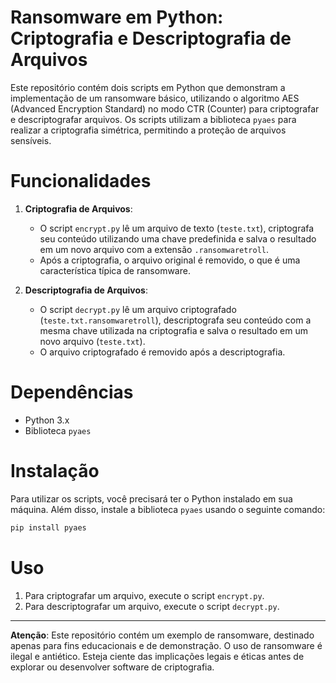# Ransomware em Python: Criptografia e Descriptografia de Arquivos

Este repositório contém dois scripts em Python que demonstram a implementação de um ransomware básico, utilizando o algoritmo AES (Advanced Encryption Standard) no modo CTR (Counter) para criptografar e descriptografar arquivos. Os scripts utilizam a biblioteca `pyaes` para realizar a criptografia simétrica, permitindo a proteção de arquivos sensíveis.

# Funcionalidades

1. **Criptografia de Arquivos**:
   - O script `encrypt.py` lê um arquivo de texto (`teste.txt`), criptografa seu conteúdo utilizando uma chave predefinida e salva o resultado em um novo arquivo com a extensão `.ransomwaretroll`.
   - Após a criptografia, o arquivo original é removido, o que é uma característica típica de ransomware.

2. **Descriptografia de Arquivos**:
   - O script `decrypt.py` lê um arquivo criptografado (`teste.txt.ransomwaretroll`), descriptografa seu conteúdo com a mesma chave utilizada na criptografia e salva o resultado em um novo arquivo (`teste.txt`).
   - O arquivo criptografado é removido após a descriptografia.

# Dependências

- Python 3.x
- Biblioteca `pyaes`

# Instalação

Para utilizar os scripts, você precisará ter o Python instalado em sua máquina. Além disso, instale a biblioteca `pyaes` usando o seguinte comando:

```bash
pip install pyaes
```

# Uso

1. Para criptografar um arquivo, execute o script `encrypt.py`.
2. Para descriptografar um arquivo, execute o script `decrypt.py`.

________________________________________________________________________________________________________________________________________________________________________________________

**Atenção**: Este repositório contém um exemplo de ransomware, destinado apenas para fins educacionais e de demonstração. O uso de ransomware é ilegal e antiético. Esteja ciente das implicações legais e éticas antes de explorar ou desenvolver software de criptografia.

